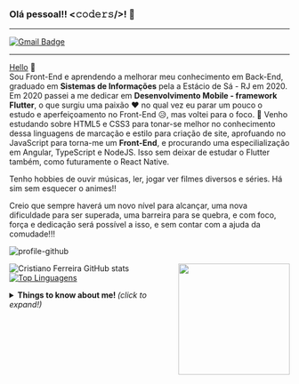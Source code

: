### Olá pessoal!! <𝚌𝚘𝚍𝚎𝚛𝚜/>! 👋 

***
[![Gmail Badge](https://img.shields.io/badge/-cristianodevsystem@gmail.com-c14438?style=flat-square&logo=Gmail&logoColor=white&link=mailto:mailharshkhatri@gmail.com)](cristiano:cristianodevsystem@gmail.com)

***
[Hello](#-Hello) 🖖
<br>Sou Front-End e aprendendo a melhorar meu conhecimento em Back-End, graduado em **Sistemas de Informações** pela a Estácio de Sá - RJ em 2020. Em 2020 passei a me dedicar em **Desenvolvimento Mobile - framework Flutter**, o que surgiu uma paixão  :heart: no qual vez eu parar um pouco o estudo e aperfeiçoamento no Front-End :disappointed_relieved:, mas voltei para o foco. :sparkling_heart:
Venho estudando sobre HTML5 e CSS3 para tonar-se melhor no conhecimento dessa linguagens de marcação e estilo para criação de site, aprofuando no JavaScript para torna-me um **Front-End**, e procurando uma especilialização em Angular, TypeScript e NodeJS. Isso sem deixar de estudar o Flutter também, como futuramente o React Native.

Tenho hobbies de ouvir músicas, ler, jogar ver filmes diversos e séries. Há sim sem esquecer o animes!!

Creio que sempre haverá um novo nível para alcançar, uma nova dificuldade para ser superada, uma barreira para se quebra, e com foco, força e dedicação será possível a isso, e sem contar com a ajuda da comudade!!!

![profile-github](https://user-images.githubusercontent.com/68359459/116831909-8d551f00-ab88-11eb-9d10-40219013ab04.jpeg)


<img align='right' src='https://user-images.githubusercontent.com/5713670/87202985-820dcb80-c2b6-11ea-9f56-7ec461c497c3.gif' width='200"'>

![Cristiano Ferreira GitHub stats](https://github-readme-stats.vercel.app/api?username=cristianodasilvaferreira&theme=radical&show_icons=true) [![Top Linguagens](https://github-readme-stats.vercel.app/api/top-langs/?username=cristianodasilvaferreira&layout=compact)](https://github.com/cristianodasilvaferreira/github-readme-stats)


<details>
  <summary> <b> Things to know about me! </b> <i>(click to expand!)</i> </summary>
 </details> 


<!--
**CristianoDaSilvaFerreira/CristianoDaSilvaFerreira** is a ✨ _special_ ✨ repository because its `README.md` (this file) appears on your GitHub profile.

Here are some ideas to get you started:

- 🔭 I’m currently working on ...
- 🌱 I’m currently learning ...
- 👯 I’m looking to collaborate on ...
- 🤔 I’m looking for help with ...
- 💬 Ask me about ...
- 📫 How to reach me: ...
- 😄 Pronouns: ...
- ⚡ Fun fact: ...
-->
